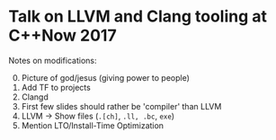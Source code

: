 # Talk on LLVM and Clang tooling at C++Now 2017

Notes on modifications:

0. Picture of god/jesus (giving power to people)
1. Add TF to projects
3. Clangd
4. First few slides should rather be 'compiler' than LLVM
5. LLVM -> Show files (`.[ch]`, `.ll, .bc`, `exe`)
2. Mention LTO/Install-Time Optimization
